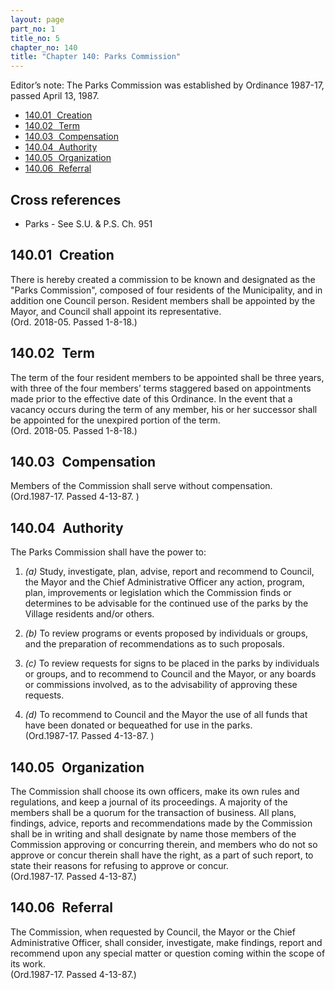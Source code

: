 ```yaml
---
layout: page
part_no: 1
title_no: 5
chapter_no: 140
title: "Chapter 140: Parks Commission"
---
```


Editor’s note: The Parks Commission was established by Ordinance 1987-17, passed
April 13, 1987.

* [140.01   Creation](#14001-creation)
* [140.02   Term](#14002-term)
* [140.03   Compensation](#14003-compensation)
* [140.04   Authority](#14004-authority)
* [140.05   Organization](#14005-organization)
* [140.06   Referral](#14006-referral)

## Cross references

* Parks - See S.U. & P.S. Ch. 951

## 140.01   Creation

There is hereby created a commission to be known and designated as the "Parks
Commission", composed of four residents of the Municipality, and in addition one
Council person. Resident members shall be appointed by the Mayor, and Council
shall appoint its representative.  
(Ord. 2018-05. Passed 1-8-18.)

## 140.02   Term

The term of the four resident members to be appointed shall be three years, with
three of the four members’ terms staggered based on appointments made prior to
the effective date of this Ordinance. In the event that a vacancy occurs during
the term of any member, his or her successor shall be appointed for the
unexpired portion of the term.  
(Ord. 2018-05. Passed 1-8-18.)

## 140.03   Compensation

Members of the Commission shall serve without compensation.  
(Ord.1987-17. Passed 4-13-87. )

## 140.04   Authority

The Parks Commission shall have the power to:

1. _(a)_ Study, investigate, plan, advise, report and recommend to Council, the
Mayor and the Chief Administrative Officer any action, program, plan,
improvements or legislation which the Commission finds or determines to be
advisable for the continued use of the parks by the Village residents and/or
others.

2. _(b)_ To review programs or events proposed by individuals or groups, and the
preparation of recommendations as to such proposals.

3. _(c)_ To review requests for signs to be placed in the parks by individuals
or groups, and to recommend to Council and the Mayor, or any boards or
commissions involved, as to the advisability of approving these requests.

4. _(d)_ To recommend to Council and the Mayor the use of all funds that have
been donated or bequeathed for use in the parks.  
(Ord.1987-17. Passed 4-13-87. )

## 140.05   Organization

The Commission shall choose its own officers, make its own rules and
regulations, and keep a journal of its proceedings. A majority of the members
shall be a quorum for the transaction of business. All plans, findings, advice,
reports and recommendations made by the Commission shall be in writing and shall
designate by name those members of the Commission approving or concurring
therein, and members who do not so approve or concur therein shall have the
right, as a part of such report, to state their reasons for refusing to approve
or concur.  
(Ord.1987-17. Passed 4-13-87.)

## 140.06   Referral

The Commission, when requested by Council, the Mayor or the Chief Administrative
Officer, shall consider, investigate, make findings, report and recommend upon
any special matter or question coming within the scope of its work.  
(Ord.1987-17. Passed 4-13-87.)
